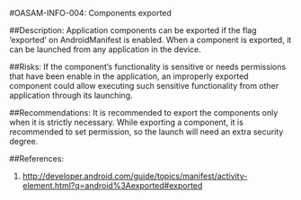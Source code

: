 
#OASAM-INFO-004: Components exported

##Description:
Application components can be exported if the flag ‘exported’ on AndroidManifest is enabled. When a component is exported, it can be launched from any application in the device.


##Risks:
If the component’s functionality is sensitive or needs permissions that have been enable in the application, an improperly exported component could allow executing such sensitive functionality from other application through its launching.


##Recommendations:
It is recommended to export the components only when it is strictly necessary. While exporting a component, it is recommended to set permission, so the launch will need an extra security degree.


##References:
1. http://developer.android.com/guide/topics/manifest/activity-element.html?q=android%3Aexported#exported
